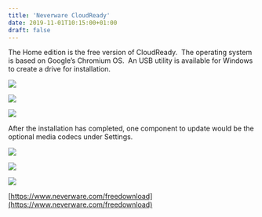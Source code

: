 ```yaml
---
title: 'Neverware CloudReady'
date: 2019-11-01T10:15:00+01:00
draft: false
---
```


The Home edition is the free version of CloudReady.  The operating system is based on Google’s Chromium OS.  An USB utility is available for Windows to create a drive for installation.  
  

[![](https://1.bp.blogspot.com/-NCdU1TakvGU/XXgyBVYUKtI/AAAAAAAAGBA/nUYpHOu45mw0QKVj6LRGbTb-k0rpYgSCgCLcBGAsYHQ/s320/cloudready1.png)](https://1.bp.blogspot.com/-NCdU1TakvGU/XXgyBVYUKtI/AAAAAAAAGBA/nUYpHOu45mw0QKVj6LRGbTb-k0rpYgSCgCLcBGAsYHQ/s1600/cloudready1.png)

  

[![](https://1.bp.blogspot.com/-Jbkxjc8_qi8/XXgyE9hnPVI/AAAAAAAAGBE/ppn6T33DAMQUzvX5X0HvV_Ie8xXCnCh2gCLcBGAsYHQ/s320/cloudready2.png)](https://1.bp.blogspot.com/-Jbkxjc8_qi8/XXgyE9hnPVI/AAAAAAAAGBE/ppn6T33DAMQUzvX5X0HvV_Ie8xXCnCh2gCLcBGAsYHQ/s1600/cloudready2.png)

  

[![](https://1.bp.blogspot.com/-0IX3alUtt2M/XXg9h3WnB3I/AAAAAAAAGBU/HXG14oZKRaU0boOFf-l3rnvttHXP0bWAQCLcBGAsYHQ/s320/cloudready3.png)](https://1.bp.blogspot.com/-0IX3alUtt2M/XXg9h3WnB3I/AAAAAAAAGBU/HXG14oZKRaU0boOFf-l3rnvttHXP0bWAQCLcBGAsYHQ/s1600/cloudready3.png)

  
After the installation has completed, one component to update would be the optional media codecs under Settings.  
  

[![](https://1.bp.blogspot.com/-edEMZy6r6kA/XXqz-idI-9I/AAAAAAAAGBk/-MPl8gLehO010edN-A59JWjnpUGjd7HNQCLcBGAsYHQ/s320/cloudready4.png)](https://1.bp.blogspot.com/-edEMZy6r6kA/XXqz-idI-9I/AAAAAAAAGBk/-MPl8gLehO010edN-A59JWjnpUGjd7HNQCLcBGAsYHQ/s1600/cloudready4.png)

  
  
  

[![](https://1.bp.blogspot.com/-cSNQNHy5I3o/XXqz-y7wZwI/AAAAAAAAGBo/2b_QYDy1wxM0kttP55D9G09cSOMrVQkbwCLcBGAsYHQ/s320/cloudready5.png)](https://1.bp.blogspot.com/-cSNQNHy5I3o/XXqz-y7wZwI/AAAAAAAAGBo/2b_QYDy1wxM0kttP55D9G09cSOMrVQkbwCLcBGAsYHQ/s1600/cloudready5.png)

  

[![](https://1.bp.blogspot.com/-FUph8_PFpgw/XXqz-q7etkI/AAAAAAAAGBg/N74L698g6SUdsNhjGAV2NGssq5LprvcRACLcBGAsYHQ/s320/cloudready6.png)](https://1.bp.blogspot.com/-FUph8_PFpgw/XXqz-q7etkI/AAAAAAAAGBg/N74L698g6SUdsNhjGAV2NGssq5LprvcRACLcBGAsYHQ/s1600/cloudready6.png)

  
[https://www.neverware.com/freedownload](https://www.neverware.com/freedownload)